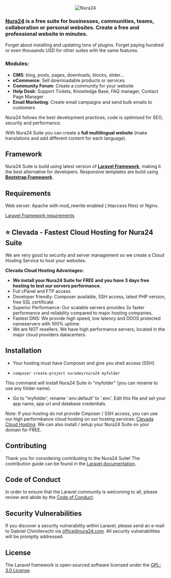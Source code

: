 <p align="center"><img src="https://nura24.com/assets/img/logo-github.png" alt="Nura24"></p>

### [Nura24](https://nura24.com) is a free suite for businesses, communities, teams, collaboration or personal websites. Create a free and professional website in minutes.

Forget about installing and updating tons of plugins. Forget paying hundred or even thousands USD for other suites with the same features.

### Modules:
- **CMS**: blog, posts, pages, downloads, blocks, slider...
- **eCommerce**: Sell downloadable products or services
- **Community Forum**: Create a community for your website
- **Help Desk**: Support Tickets, Knowledge Base, FAQ manager, Contact Page Manager
- **Email Marketing**: Create email campaigns and send bulk emails to customers

Nura24 follows the best development practices, code is optimised for SEO, security and performance.

With Nura24 Suite you can create a **full multilingual website** (make translations and add different content for each language).

## Framework

Nura24 Suite is build using latest version of [**Laravel Framework**](https://laravel.com/docs), making it the best alternative for developers. Responsive templates are build using [**Bootstrap Framework**](https://getbootstrap.com).

## Requirements

Web server: Apache with mod_rewrite enabled (.htaccess files) or Nginx.

[Laravel Framework requirements](https://laravel.com/docs/8.x/deployment#server-requirements)

## :star: **Clevada - Fastest Cloud Hosting for Nura24 Suite**

We are very good to security and server management so we create a Cloud Hosting Service to host your websites. 

**Clevada Cloud Hosting Advantages:**
- **We install your Nura24 Suite for FREE and you have 3 days free hosting to test our servers performance.**
- Full cPanel  and FTP access
- Developer friendly: Composer available, SSH access, latest PHP version, free SSL certificate
- Superior Performance: Our scalable servers provides 3x faster performance and reliability compared to major hosting companies.
- Fastest DNS: We provide high speed, low latency and DDOS protected nameservers with 100% uptime.
- We are NOT resellers. We have high performance servers, located in the major cloud providers datacenters.

## Installation
- Your hosting must have Composer and give you shell access (SSH).

- ``composer create-project nuradev/nura24 myfolder``

This command will install Nura24 Suite in "myfolder" (you can rename to use any folder name).
    
- Go to "myfolder', rename '.env.default' to '.env'. Edit this file and set your app name, app url and database credentials.

Note: If your hosting do not provide Cmposer / SSH access, you can use our high performkance cloud hosting on our hosting services: [Clevada Cloud Hosting](https://clevada.com/nura24-hosting). We can also install / setup your Nura24 Suite on your domain for FREE. 


## Contributing

Thank you for considering contributing to the Nura24 Suite! The contribution guide can be found in the [Laravel documentation](https://laravel.com/docs/contributions).

## Code of Conduct

In order to ensure that the Laravel community is welcoming to all, please review and abide by the [Code of Conduct](https://laravel.com/docs/contributions#code-of-conduct).

## Security Vulnerabilities

If you discover a security vulnerability within Laravel, please send an e-mail to Gabriel Chimilevschi via [office@nura24.com](mailto:office@nura24.com). All security vulnerabilities will be promptly addressed.

## License

The Laravel framework is open-sourced software licensed under the [GPL-3.0 License](https://opensource.org/licenses/GPL-3.0).
